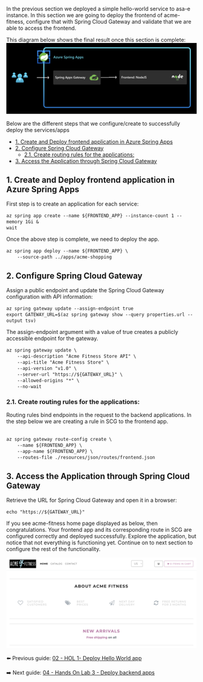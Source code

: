 In the previous section we deployed a simple hello-world service to asa-e instance. In this section we are going to deploy the frontend of acme-fitness, configure that with Spring Cloud Gateway and validate that we are able to access the frontend. 

This diagram below shows the final result once this section is complete:
![diagram](images/frontend.png)

Below are the different steps that we configure/create to successfully deploy the services/apps
- [1. Create and Deploy frontend application in Azure Spring Apps](#1-create-and-deploy-frontend-application-in-azure-spring-apps)
- [2. Configure Spring Cloud Gateway](#2-configure-spring-cloud-gateway)
  - [2.1. Create  routing rules for the applications:](#21-create--routing-rules-for-the-applications)
- [3. Access the Application through Spring Cloud Gateway](#3-access-the-application-through-spring-cloud-gateway)




## 1. Create and Deploy frontend application in Azure Spring Apps

First step is to create an application for each service:



```shell
az spring app create --name ${FRONTEND_APP} --instance-count 1 --memory 1Gi &
wait
```

Once the above step is complete, we need to deploy the app.
```shell
az spring app deploy --name ${FRONTEND_APP} \
    --source-path ../apps/acme-shopping 
```

## 2. Configure Spring Cloud Gateway

Assign a public endpoint and update the Spring Cloud Gateway configuration with API
information:

```shell
az spring gateway update --assign-endpoint true
export GATEWAY_URL=$(az spring gateway show --query properties.url --output tsv)
```
The assign-endpoint argument with a value of true creates a publicly accessible endpoint for the gateway.

```shell
az spring gateway update \
    --api-description "Acme Fitness Store API" \
    --api-title "Acme Fitness Store" \
    --api-version "v1.0" \
    --server-url "https://${GATEWAY_URL}" \
    --allowed-origins "*" \
    --no-wait
```

### 2.1. Create  routing rules for the applications:

Routing rules bind endpoints in the request to the backend applications. In the step below we are creating a rule in SCG to the frontend app.

```shell

az spring gateway route-config create \
    --name ${FRONTEND_APP} \
    --app-name ${FRONTEND_APP} \
    --routes-file ./resources/json/routes/frontend.json

```

## 3. Access the Application through Spring Cloud Gateway

Retrieve the URL for Spring Cloud Gateway and open it in a browser:

```shell
echo "https://${GATEWAY_URL}"
```

If you see acme-fitness home page displayed as below, then congratulations. Your frontend app and its corresponding route in SCG are configured correctly and deployed successfully. Explore the application, but notice that not everything is functioning yet. Continue on to next section to configure the rest of the functionality.

![acme-fitness home page](./images/acme-fitness-homepage.png)


⬅️ Previous guide: [02 - HOL 1- Deploy Hello World app](../01-workshop-environment-setup/README.md)

➡️ Next guide: [04 - Hands On Lab 3 - Deploy backend apps](../04-hol-3-deploy-backend-apps/README.md)
